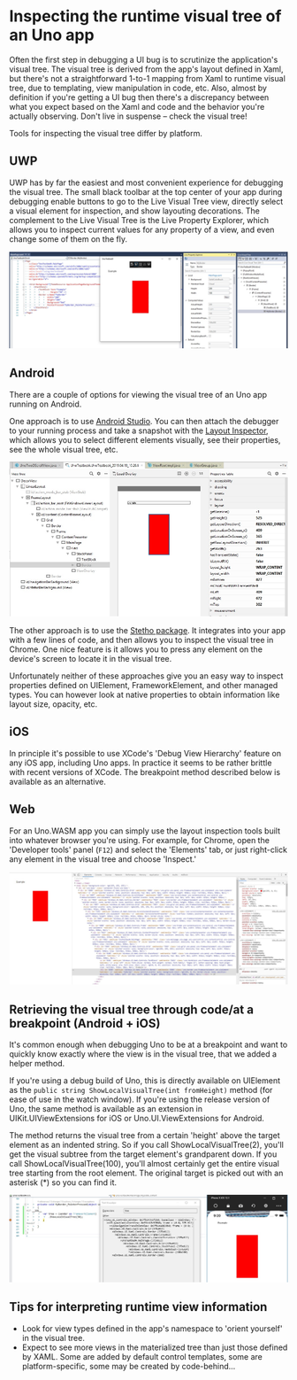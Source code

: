 # Inspecting the runtime visual tree of an Uno app

Often the first step in debugging a UI bug is to scrutinize the application's visual tree. The visual tree is derived from the app's layout defined in Xaml, but there's not a straightforward 1-to-1 mapping from Xaml to runtime visual tree, due to templating, view manipulation in code, etc. Also, almost by definition if you're getting a UI bug then there's a discrepancy between what you expect based on the Xaml and code and the behavior you're actually observing. Don't live in suspense – check the visual tree! 

Tools for inspecting the visual tree differ by platform. 

## UWP 
UWP has by far the easiest and most convenient experience for debugging the visual tree. The small black toolbar at the top center of your app during debugging enable buttons to go to the Live Visual Tree view, directly select a visual element for inspection, and show layouting decorations. The complement to the Live Visual Tree is the Live Property Explorer, which allows you to inspect current values for any property of a view, and even change some of them on the fly.  

![UWP Live Visual Tree](Assets/debugging-inspect-visual-tree/UWP-Live-Visual-Tree.jpg)

## Android 
There are a couple of options for viewing the visual tree of an Uno app running on Android. 

One approach is to use [Android Studio](https://developer.android.com/studio). You can then attach the debugger to your running process and take a snapshot with the [Layout Inspector](https://developer.android.com/studio/debug/layout-inspector), which allows you to select different elements visually, see their properties, see the whole visual tree, etc.

![Android Studio Layout Inspector](Assets/debugging-inspect-visual-tree/Android-Layout-Inspector.jpg)

The other approach is to use the [Stetho package](https://www.nuget.org/packages/nventive.Stetho.Xamarin). It integrates into your app with a few lines of code, and then allows you to inspect the visual tree in Chrome. One nice feature is it allows you to press any element on the device's screen to locate it in the visual tree. 

Unfortunately neither of these approaches give you an easy way to inspect properties defined on UIElement, FrameworkElement, and other managed types. You can however look at native properties to obtain information like layout size, opacity, etc. 

## iOS 
In principle it's possible to use XCode's 'Debug View Hierarchy' feature on any iOS app, including Uno apps. In practice it seems to be rather brittle with recent versions of XCode. The breakpoint method described below is available as an alternative. 

## Web 
For an Uno.WASM app you can simply use the layout inspection tools built into whatever browser you're using. For example, for Chrome, open the 'Developer tools' panel (`F12`) and select the 'Elements' tab, or just right-click any element in the visual tree and choose 'Inspect.'

![DOM tree in Chrome](Assets/debugging-inspect-visual-tree/WASM-DOM-Elements.jpg)

## Retrieving the visual tree through code/at a breakpoint (Android + iOS) 
It's common enough when debugging Uno to be at a breakpoint and want to quickly know exactly where the view is in the visual tree, that we added a helper method.  

If you're using a debug build of Uno, this is directly available on UIElement as the `public string ShowLocalVisualTree(int fromHeight)` method (for ease of use in the watch window). If you're using the release version of Uno, the same method is available as an extension in UIKit.UIViewExtensions for iOS or Uno.UI.ViewExtensions for Android.  

The method returns the visual tree from a certain 'height' above the target element as an indented string. So if you call ShowLocalVisualTree(2), you'll get the visual subtree from the target element's grandparent down. If you call ShowLocalVisualTree(100), you'll almost certainly get the entire visual tree starting from the root element. The original target is picked out with an asterisk (*) so you can find it.  

![ShowLocalVisualTree() on iOS](Assets/debugging-inspect-visual-tree/iOS-ShowLocalVisualTree.jpg)

## Tips for interpreting runtime view information 

 * Look for view types defined in the app's namespace to 'orient yourself' in the visual tree.
 * Expect to see more views in the materialized tree than just those defined by XAML. Some are added by default control templates, some are platform-specific, some may be created by code-behind...